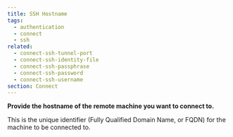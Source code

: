 ```yaml
---
title: SSH Hostname
tags:
  - authentication
  - connect
  - ssh
related:
  - connect-ssh-tunnel-port
  - connect-ssh-identity-file
  - connect-ssh-passphrase
  - connect-ssh-password
  - connect-ssh-username
section: Connect
---
```


<strong>
Provide the hostname of the remote machine you want to connect to.
</strong>

This is the unique identifier (Fully Qualified Domain Name, or FQDN) for the machine to be connected to.
